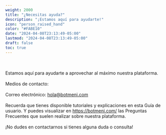 ```yaml
---
weight: 2000
title: "¿Necesitas ayuda?"
description: "¡Estamos aquí para ayudarte!"
icon: "person_raised_hand"
color: "#FABE10"
date: "2024-04-08T23:13:49-05:00"
lastmod: "2024-04-08T23:13:49-05:00"
draft: false
toc: true
---
```

<br></br>
Estamos aquí para ayudarte a aprovechar al máximo nuestra plataforma.<br></br>
Medios de contacto:<br></br>
Correo electrónico: hola@botmeni.com<br></br>
Recuerda que tienes disponible tutoriales y explicaciones en esta Guía de usuario. Y puedes visualizar en <https://botmeni.com/> las Preguntas Frecuentes que suelen realizar sobre nuestra plataforma.<br></br>
¡No dudes en contactarnos si tienes alguna duda o consulta!   
